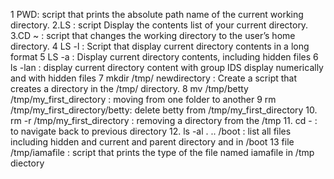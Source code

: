 1 PWD: script that prints the absolute path name of the current working directory.
2.LS : script Display the contents list of your current directory.
3.CD ~ : script that changes the working directory to the user’s home directory.
4 LS -l : Script that display current directory contents in a long format
5 LS -a : Display current directory contents, including hidden files
6 ls -lan : display current directory content with group IDS display numerically and with hidden files
7 mkdir /tmp/ newdirectory : Create a script that creates a directory in the /tmp/ directory.
8 mv /tmp/betty /tmp/my_first_directory : moving from one folder to another
9 rm /tmp/my_first_directory/betty: delete betty from /tmp/my_first_directory
10. rm -r /tmp/my_first_directory : removing a directory from the /tmp
11. cd - : to navigate back to previous directory
12. ls -al . .. /boot : list all files including hidden and current and parent directory and in /boot
13 file /tmp/iamafile : script that prints the type of the file named iamafile in /tmp diectory
